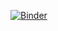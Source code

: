 [![Binder](https://mybinder.org/badge_logo.svg)](https://mybinder.org/v2/gh/manuelmmueller/manim_tutorial/HEAD?labpath=tutorial.ipynb)
